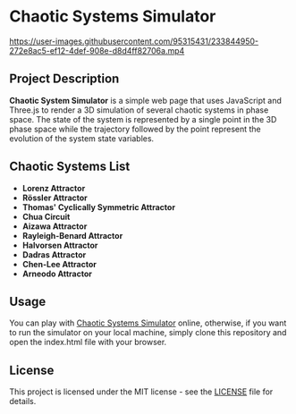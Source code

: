 # Chaotic Systems Simulator

https://user-images.githubusercontent.com/95315431/233844950-272e8ac5-ef12-4def-908e-d8d4ff82706a.mp4

## Project Description

**Chaotic System Simulator** is a simple web page that uses JavaScript and Three.js to render a 3D simulation of several chaotic systems in phase space.
The state of the system is represented by a single point in the 3D phase space while the trajectory followed by the point represent the evolution of the system state variables.

## Chaotic Systems List

- **Lorenz Attractor**
- **Rössler Attractor**
- **Thomas' Cyclically Symmetric Attractor**
- **Chua Circuit**
- **Aizawa Attractor**
- **Rayleigh-Benard Attractor**
- **Halvorsen Attractor**
- **Dadras Attractor**
- **Chen-Lee Attractor**
- **Arneodo Attractor**

## Usage

You can play with [Chaotic Systems Simulator]()
online, otherwise, if you want to run the simulator on your local machine, simply clone this repository and open the index.html file with your browser.

## License

This project is licensed under the MIT license - see the [LICENSE](LICENSE) file for details.
